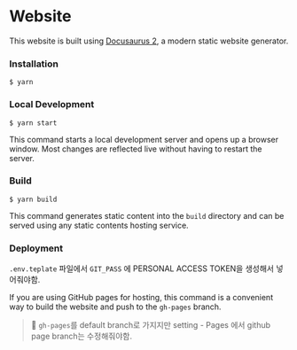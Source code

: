 # Website

This website is built using [Docusaurus 2](https://docusaurus.io/), a modern static website generator.

### Installation

```
$ yarn
```

### Local Development

```
$ yarn start
```

This command starts a local development server and opens up a browser window. Most changes are reflected live without having to restart the server.

### Build

```
$ yarn build
```

This command generates static content into the `build` directory and can be served using any static contents hosting service.

### Deployment

`.env.teplate` 파일에서 `GIT_PASS` 에 PERSONAL ACCESS TOKEN을 생성해서 넣어줘야함.

If you are using GitHub pages for hosting, this command is a convenient way to build the website and push to the `gh-pages` branch.

> 🚧 `gh-pages`를 default branch로 가지지만 setting - Pages 에서 github page branch는 수정해줘야함.
